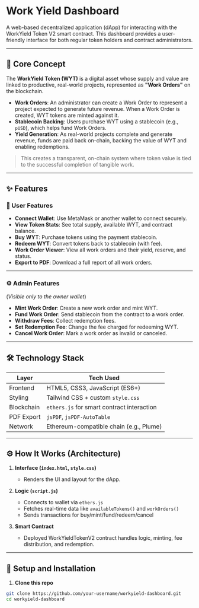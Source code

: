 # Work Yield Dashboard

A web-based decentralized application (dApp) for interacting with the WorkYield Token V2 smart contract. This dashboard provides a user-friendly interface for both regular token holders and contract administrators.

---

## 🧠 Core Concept

The **WorkYield Token (WYT)** is a digital asset whose supply and value are linked to productive, real-world projects, represented as **"Work Orders"** on the blockchain.

- **Work Orders**: An administrator can create a Work Order to represent a project expected to generate future revenue. When a Work Order is created, WYT tokens are minted against it.
- **Stablecoin Backing**: Users purchase WYT using a stablecoin (e.g., `pUSD`), which helps fund Work Orders.
- **Yield Generation**: As real-world projects complete and generate revenue, funds are paid back on-chain, backing the value of WYT and enabling redemptions.

> This creates a transparent, on-chain system where token value is tied to the successful completion of tangible work.

---

## ✨ Features

### 👤 User Features

- **Connect Wallet**: Use MetaMask or another wallet to connect securely.
- **View Token Stats**: See total supply, available WYT, and contract balance.
- **Buy WYT**: Purchase tokens using the payment stablecoin.
- **Redeem WYT**: Convert tokens back to stablecoin (with fee).
- **Work Order Viewer**: View all work orders and their yield, reserve, and status.
- **Export to PDF**: Download a full report of all work orders.

---

### ⚙️ Admin Features

(*Visible only to the owner wallet*)

- **Mint Work Order**: Create a new work order and mint WYT.
- **Fund Work Order**: Send stablecoin from the contract to a work order.
- **Withdraw Fees**: Collect redemption fees.
- **Set Redemption Fee**: Change the fee charged for redeeming WYT.
- **Cancel Work Order**: Mark a work order as invalid or canceled.

---

## 🛠️ Technology Stack

| Layer       | Tech Used                      |
|-------------|--------------------------------|
| Frontend    | HTML5, CSS3, JavaScript (ES6+) |
| Styling     | Tailwind CSS + custom `style.css` |
| Blockchain  | `ethers.js` for smart contract interaction |
| PDF Export  | `jsPDF`, `jsPDF-AutoTable`     |
| Network     | Ethereum-compatible chain (e.g., Plume) |

---

## ⚙️ How It Works (Architecture)

1. **Interface (`index.html`, `style.css`)**
   - Renders the UI and layout for the dApp.

2. **Logic (`script.js`)**
   - Connects to wallet via `ethers.js`
   - Fetches real-time data like `availableTokens()` and `workOrders()`
   - Sends transactions for buy/mint/fund/redeem/cancel

3. **Smart Contract**
   - Deployed WorkYieldTokenV2 contract handles logic, minting, fee distribution, and redemption.

---

## 🚀 Setup and Installation

1. **Clone this repo**

```bash
git clone https://github.com/your-username/workyield-dashboard.git
cd workyield-dashboard
